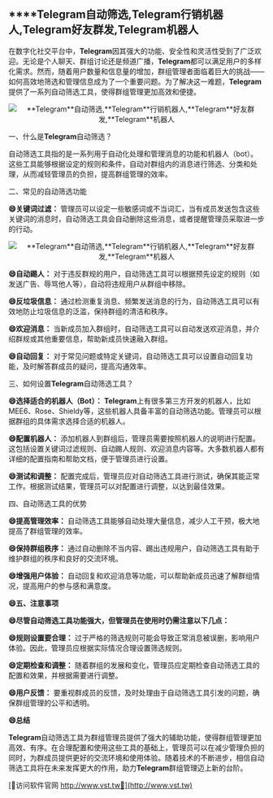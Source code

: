 ## ****Telegram**自动筛选,**Telegram**行销机器人,**Telegram**好友群发,**Telegram**机器人**

在数字化社交平台中，**Telegram**因其强大的功能、安全性和灵活性受到了广泛欢迎。无论是个人聊天、群组讨论还是频道广播，**Telegram**都可以满足用户的多样化需求。然而，随着用户数量和信息量的增加，群组管理者面临着巨大的挑战——如何高效地筛选和管理信息成为了一个重要问题。为了解决这一难题，**Telegram**提供了一系列自动筛选工具，使得群组管理更加高效和便捷。

 <center><img src="https://vst.tw/MP4/tuiguang/png/0.png" alt="**Telegram**自动筛选,**Telegram**行销机器人,**Telegram**好友群发,**Telegram**机器人"></center>

一、什么是**Telegram**自动筛选？

自动筛选工具指的是一系列用于自动化处理和管理消息的功能和机器人（bot）。这些工具能够根据设定的规则和条件，自动对群组内的消息进行筛选、分类和处理，从而减轻管理员的负担，提高群组管理的效率。

二、常见的自动筛选功能

**😄关键词过滤：**
管理员可以设定一些敏感词或不当词汇，当有成员发送包含这些关键词的消息时，自动筛选工具会自动删除这些消息，或者提醒管理员采取进一步的行动。

 <center><img src="https://vst.tw/MP4/tuiguang/png/0.png" alt="**Telegram**自动筛选,**Telegram**行销机器人,**Telegram**好友群发,**Telegram**机器人"></center>

**😄自动踢人：**
对于违反群规的用户，自动筛选工具可以根据预先设定的规则（如发送广告、辱骂他人等），自动将违规用户从群组中移除。

**😄反垃圾信息：**
通过检测重复消息、频繁发送消息的行为，自动筛选工具可以有效地防止垃圾信息的泛滥，保持群组的清洁和秩序。

**😄欢迎消息：**
当新成员加入群组时，自动筛选工具可以自动发送欢迎消息，并介绍群规或其他重要信息，帮助新成员快速融入群组。

**😄自动回复：**
对于常见问题或特定关键词，自动筛选工具可以设置自动回复功能，及时解答群成员的疑问，提高沟通效率。

三、如何设置**Telegram**自动筛选工具？

**😄选择适合的机器人（Bot）：**
**Telegram**上有很多第三方开发的机器人，比如MEE6、Rose、Shieldy等，这些机器人具备丰富的自动筛选功能。管理员可以根据群组的具体需求选择合适的机器人。

**😄配置机器人：**
添加机器人到群组后，管理员需要按照机器人的说明进行配置。这包括设置关键词过滤规则、自动踢人规则、欢迎消息内容等。大多数机器人都有详细的配置指南和帮助文档，便于管理员进行设置。

**😄测试和调整：**
配置完成后，管理员应对自动筛选工具进行测试，确保其能正常工作。根据测试结果，管理员可以对配置进行调整，以达到最佳效果。

四、自动筛选工具的优势

**😄提高管理效率：**
自动筛选工具能够自动处理大量信息，减少人工干预，极大地提高了群组管理的效率。

**😄保持群组秩序：**
通过自动删除不当内容、踢出违规用户，自动筛选工具有助于维护群组的秩序和良好的交流环境。

**😄增强用户体验：**
自动回复和欢迎消息等功能，可以帮助新成员迅速了解群组情况，提高用户的参与感和满意度。

**😄五、注意事项**

**😄尽管自动筛选工具功能强大，但管理员在使用时仍需注意以下几点：**

**😄规则设置要合理：**
过于严格的筛选规则可能会导致正常消息被误删，影响用户体验。因此，管理员应根据实际情况合理设置筛选规则。

**😄定期检查和调整：**
随着群组的发展和变化，管理员应定期检查自动筛选工具的配置和效果，并根据需要进行调整。

**😄用户反馈：**
要重视群成员的反馈，及时处理由于自动筛选工具引发的问题，确保群组管理的公平和透明。

**😄总结**

**Telegram**自动筛选工具为群组管理员提供了强大的辅助功能，使得群组管理更加高效、有序。在合理配置和使用这些工具的基础上，管理员可以在减少管理负担的同时，为群成员提供更好的交流环境和使用体验。随着技术的不断进步，相信自动筛选工具将在未来发挥更大的作用，助力**Telegram**群组管理迈上新的台阶。


[👻访问软件官网 http://www.vst.tw👻](http://www.vst.tw)

